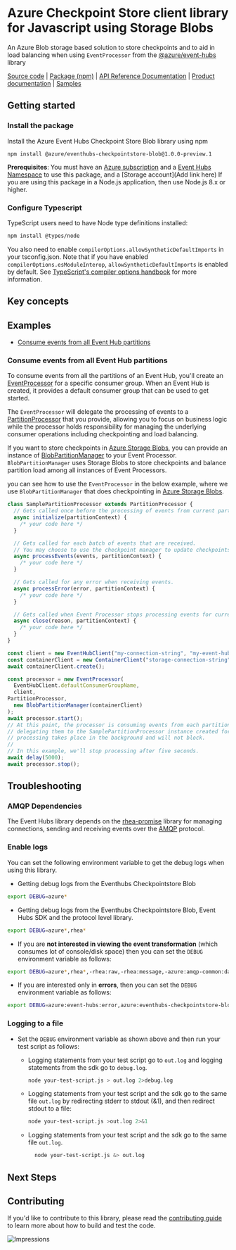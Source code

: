 # Azure Checkpoint Store client library for Javascript using Storage Blobs

An Azure Blob storage based solution to store checkpoints and to aid in load balancing when using `EventProcessor` from the [@azure/event-hubs](https://www.npmjs.com/package/@azure/event-hubs) library

[Source code](https://github.com/Azure/azure-sdk-for-js/tree/master/sdk/eventhub/eventhubs-checkpointstore-blob) | [Package (npm)](https://www.npmjs.com/package/@azure/eventhubs-checkpointstore-blob) | [API Reference Documentation](https://azure.github.io/azure-sdk-for-js/eventhubs-checkpointstore-blob/index.html) | [Product documentation](https://docs.microsoft.com/en-us/azure/event-hubs/event-hubs-event-processor-host) | [Samples](https://github.com/Azure/azure-sdk-for-js/tree/master/sdk/eventhub/eventhubs-checkpointstore-blob/samples)

## Getting started

### Install the package

Install the Azure Event Hubs Checkpoint Store Blob library using npm

`npm install @azure/eventhubs-checkpointstore-blob@1.0.0-preview.1`

**Prerequisites**: You must have an [Azure subscription](https://azure.microsoft.com/free/) and a
[Event Hubs Namespace](https://docs.microsoft.com/en-us/azure/event-hubs/) to use this package, and a [Storage account](Add link here)
If you are using this package in a Node.js application, then use Node.js 8.x or higher.

### Configure Typescript

TypeScript users need to have Node type definitions installed:

```bash
npm install @types/node
```

You also need to enable `compilerOptions.allowSyntheticDefaultImports` in your tsconfig.json. Note that if you have enabled `compilerOptions.esModuleInterop`, `allowSyntheticDefaultImports` is enabled by default. See [TypeScript's compiler options handbook](https://www.typescriptlang.org/docs/handbook/compiler-options.html) for more information.

## Key concepts

## Examples

- [Consume events from all Event Hub partitions](#consume-events-from-all-event-hub-partitions)

### Consume events from all Event Hub partitions

To consume events from all the partitions of an Event Hub, you'll create an [EventProcessor](https://azure.github.io/azure-sdk-for-js/event-hubs/classes/eventprocessor.html)
for a specific consumer group. When an Event Hub is created, it provides a default consumer group that can be 
used to get started.

The `EventProcessor` will delegate the processing of events to a [PartitionProcessor](https://azure.github.io/azure-sdk-for-js/event-hubs/classes/partitionprocessor.html)
that you provide, allowing you to focus on business logic while the processor holds responsibility for managing the underlying consumer
operations including checkpointing and load balancing.

If you want to store checkpoints in [Azure Storage Blobs](https://azure.microsoft.com/en-us/services/storage/blobs/), you can provide an instance of [BlobPartitionManager](https://azure.github.io/azure-sdk-for-js/eventhubs-checkpointstore-blob/classes/blobpartitionmanager.html) to your Event Processor. `BlobPartitionManager` uses Storage Blobs to store checkpoints and balance partition load among all instances of Event Processors.

you can see how to use the `EventProcessor` in the below
example, where we use `BlobPartitionManager` that does 
checkpointing in [Azure Storage Blobs](https://azure.microsoft.com/en-us/services/storage/blobs/).

```javascript
class SamplePartitionProcessor extends PartitionProcessor {
  // Gets called once before the processing of events from current partition starts.
  async initialize(partitionContext) {
    /* your code here */
  }

  // Gets called for each batch of events that are received.
  // You may choose to use the checkpoint manager to update checkpoints.
  async processEvents(events, partitionContext) {
    /* your code here */
  }

  // Gets called for any error when receiving events.
  async processError(error, partitionContext) {
    /* your code here */
  }

  // Gets called when Event Processor stops processing events for current partition.
  async close(reason, partitionContext) {
    /* your code here */
  }
}

const client = new EventHubClient("my-connection-string", "my-event-hub");
const containerClient = new ContainerClient("storage-connection-string", "container-name");
await containerClient.create();

const processor = new EventProcessor(
  EventHubClient.defaultConsumerGroupName,
  client,
PartitionProcessor,
  new BlobPartitionManager(containerClient)
);
await processor.start();
// At this point, the processor is consuming events from each partition of the Event Hub and
// delegating them to the SamplePartitionProcessor instance created for that partition.  This
// processing takes place in the background and will not block.
//
// In this example, we'll stop processing after five seconds.
await delay(5000);
await processor.stop();
```

## Troubleshooting

### AMQP Dependencies

The Event Hubs library depends on the [rhea-promise](https://github.com/amqp/rhea-promise) library for managing connections, sending and receiving events over the [AMQP](http://docs.oasis-open.org/amqp/core/v1.0/os/amqp-core-complete-v1.0-os.pdf) protocol.

### Enable logs

You can set the following environment variable to get the debug logs when using this library.

- Getting debug logs from the Eventhubs Checkpointstore Blob

```bash
export DEBUG=azure*
```

- Getting debug logs from the Eventhubs Checkpointstore Blob, Event Hubs SDK and the protocol level library.

```bash
export DEBUG=azure*,rhea*
```

- If you are **not interested in viewing the event transformation** (which consumes lot of console/disk space) then you can set the `DEBUG` environment variable as follows:

```bash
export DEBUG=azure*,rhea*,-rhea:raw,-rhea:message,-azure:amqp-common:datatransformer
```

- If you are interested only in **errors**, then you can set the `DEBUG` environment variable as follows:

```bash
export DEBUG=azure:event-hubs:error,azure:eventhubs-checkpointstore-blob:error,azure-amqp-common:error,rhea-promise:error,rhea:events,rhea:frames,rhea:io,rhea:flow
```

### Logging to a file

- Set the `DEBUG` environment variable as shown above and then run your test script as follows:

  - Logging statements from your test script go to `out.log` and logging statements from the sdk go to `debug.log`.
    ```bash
    node your-test-script.js > out.log 2>debug.log
    ```
  - Logging statements from your test script and the sdk go to the same file `out.log` by redirecting stderr to stdout (&1), and then redirect stdout to a file:
    ```bash
    node your-test-script.js >out.log 2>&1
    ```
  - Logging statements from your test script and the sdk go to the same file `out.log`.

    ```bash
      node your-test-script.js &> out.log
    ```

## Next Steps

## Contributing

If you'd like to contribute to this library, please read the [contributing guide](../../../CONTRIBUTING.md) to learn more about how to build and test the code.

![Impressions](https://azure-sdk-impressions.azurewebsites.net/api/impressions/azure-sdk-for-js/sdk/eventhub/eventhubs-checkpointstore-blob/README.png)

